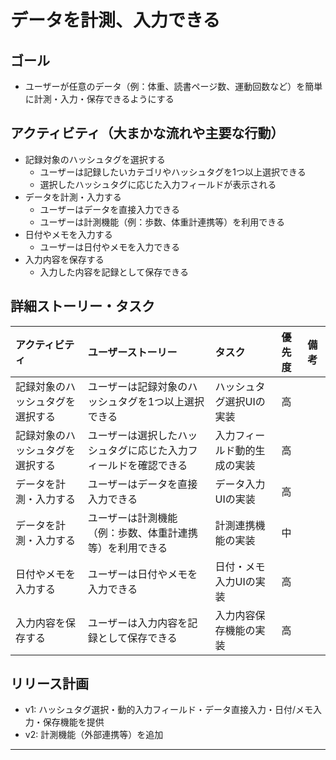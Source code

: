 # データを計測、入力できる

## ゴール
- ユーザーが任意のデータ（例：体重、読書ページ数、運動回数など）を簡単に計測・入力・保存できるようにする

## アクティビティ（大まかな流れや主要な行動）
- 記録対象のハッシュタグを選択する
  - ユーザーは記録したいカテゴリやハッシュタグを1つ以上選択できる
  - 選択したハッシュタグに応じた入力フィールドが表示される
- データを計測・入力する
  - ユーザーはデータを直接入力できる
  - ユーザーは計測機能（例：歩数、体重計連携等）を利用できる
- 日付やメモを入力する
  - ユーザーは日付やメモを入力できる
- 入力内容を保存する
  - 入力した内容を記録として保存できる

## 詳細ストーリー・タスク
| アクティビティ               | ユーザーストーリー                                             | タスク                        | 優先度 | 備考 |
|:----------------------------|:--------------------------------------------------------------|:------------------------------|:------|:-----|
| 記録対象のハッシュタグを選択する | ユーザーは記録対象のハッシュタグを1つ以上選択できる           | ハッシュタグ選択UIの実装      | 高    |      |
| 記録対象のハッシュタグを選択する | ユーザーは選択したハッシュタグに応じた入力フィールドを確認できる | 入力フィールド動的生成の実装  | 高    |      |
| データを計測・入力する         | ユーザーはデータを直接入力できる                               | データ入力UIの実装            | 高    |      |
| データを計測・入力する         | ユーザーは計測機能（例：歩数、体重計連携等）を利用できる      | 計測連携機能の実装            | 中    |      |
| 日付やメモを入力する           | ユーザーは日付やメモを入力できる                             | 日付・メモ入力UIの実装        | 高    |      |
| 入力内容を保存する             | ユーザーは入力内容を記録として保存できる                      | 入力内容保存機能の実装        | 高    |      |

## リリース計画
- v1: ハッシュタグ選択・動的入力フィールド・データ直接入力・日付/メモ入力・保存機能を提供
- v2: 計測機能（外部連携等）を追加

---

